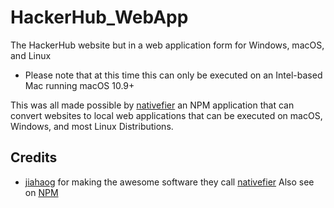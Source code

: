 # HackerHub_WebApp
The HackerHub website but in a web application form for Windows, macOS, and Linux  

- Please note that at this time this can only be executed on an Intel-based Mac running macOS 10.9+  

This was all made possible by [nativefier](https://www.npmjs.com/package/nativefier) an NPM application that can convert websites to local web applications that can be executed on macOS, Windows, and most Linux Distributions.  

## Credits

- [jiahaog](https://github.com/jiahaog) for making the awesome software they call [nativefier](https://github.com/jiahaog/nativefier) Also see on [NPM](https://www.npmjs.com/package/nativefier)  
